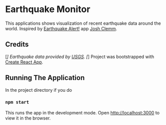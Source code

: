 # Earthquake Monitor

This applications shows visualization of recent earthquake data around the world. Inspired by [Earthquake Alert!](https://play.google.com/store/apps/details?id=com.joshclemm.android.quake) app [Josh Clemm](https://joshclemm.com/).

## Credits

[*] Earthquake data provided by [USGS](https://earthquake.usgs.gov).
[*] Project was bootstrapped with [Create React App](https://github.com/facebook/create-react-app).

## Running The Application

In the project directory if you do

### `npm start`

This runs the app in the development mode. Open [http://localhost:3000](http://localhost:3000) to view it in the browser.

